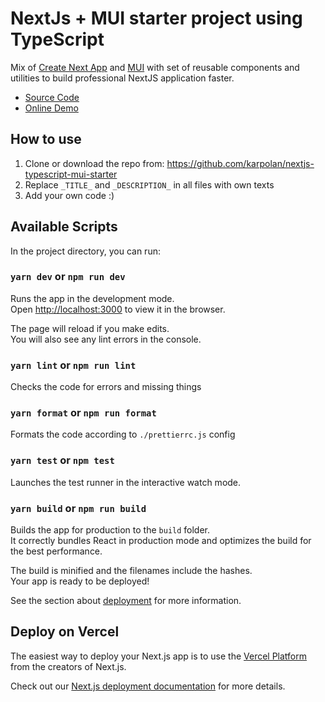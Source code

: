 # NextJs + MUI starter project using TypeScript

Mix of [Create Next App](https://nextjs.org/docs/api-reference/create-next-app) and [MUI](https://mui.com) with set of reusable components and utilities to build professional NextJS application faster.

- [Source Code](https://github.com/karpolan/nextjs-typescript-mui-starter)
- [Online Demo](https://nextjs-typescript-mui-starter.vercel.com)

## How to use

1. Clone or download the repo from: https://github.com/karpolan/nextjs-typescript-mui-starter
2. Replace `_TITLE_` and `_DESCRIPTION_` in all files with own texts
3. Add your own code :)

## Available Scripts

In the project directory, you can run:

### `yarn dev` or `npm run dev`

Runs the app in the development mode.<br />
Open [http://localhost:3000](http://localhost:3000) to view it in the browser.

The page will reload if you make edits.<br />
You will also see any lint errors in the console.

### `yarn lint` or `npm run lint`

Checks the code for errors and missing things

### `yarn format` or `npm run format`

Formats the code according to `./prettierrc.js` config

### `yarn test` or `npm test`

Launches the test runner in the interactive watch mode.<br />

### `yarn build` or `npm run build`

Builds the app for production to the `build` folder.<br />
It correctly bundles React in production mode and optimizes the build for the best performance.

The build is minified and the filenames include the hashes.<br />
Your app is ready to be deployed!

See the section about [deployment](https://facebook.github.io/create-react-app/docs/deployment) for more information.

## Deploy on Vercel

The easiest way to deploy your Next.js app is to use the [Vercel Platform](https://vercel.com/new?utm_medium=default-template&filter=next.js&utm_source=create-next-app&utm_campaign=create-next-app-readme) from the creators of Next.js.

Check out our [Next.js deployment documentation](https://nextjs.org/docs/deployment) for more details.
